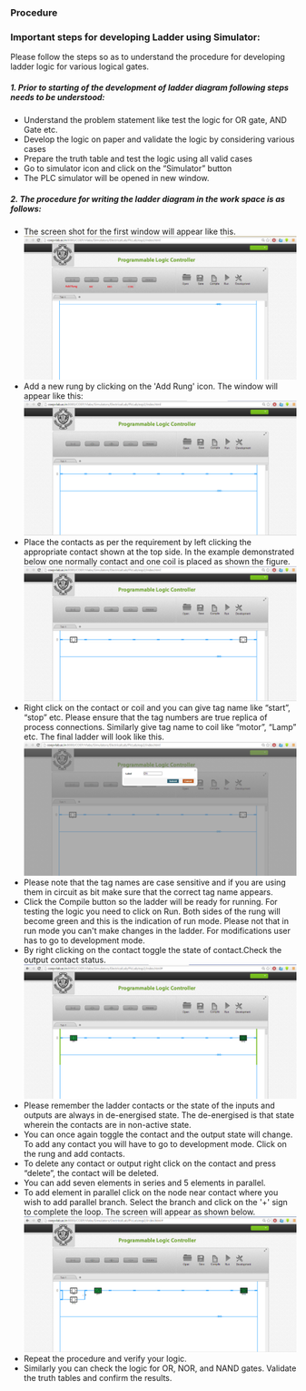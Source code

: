 ### Procedure
### Important steps for developing Ladder using Simulator:
Please follow the steps so as to understand the procedure for developing ladder logic for various logical gates.
##### 1. Prior to starting of the development of ladder diagram following steps needs to be understood:
- Understand the problem statement like test the logic for OR gate, AND Gate etc.
- Develop the logic on paper and validate the logic by considering various cases
- Prepare the truth table and test the logic using all valid cases
- Go to simulator icon and click on the “Simulator” button
- The PLC simulator will be opened in new window.

##### 2. The procedure for writing the ladder diagram in the work space is as follows:
- The screen shot for the first window will appear like this.
  <center><img src="images/img7.png" title="" /></center>
- Add a new rung by clicking on the 'Add Rung' icon. The window will appear like this:
  <center><img src="images/img8.png" title="" /></center>
- Place the contacts as per the requirement by left clicking the appropriate contact shown at the top side. In the example demonstrated below one normally contact and one coil is placed as shown the figure.
  <center><img src="images/img9.png" title="" /></center>
- Right click on the contact or coil and you can give tag name like “start”, “stop” etc. Please ensure that the tag numbers are true replica of process connections. Similarly give tag name to coil like “motor”, “Lamp” etc. The final ladder will look like this.
  <center><img src="images/img10.png" title="" /></center>
- Please note that the tag names are case sensitive and if you are using them in circuit as bit make sure that the correct tag name appears.
- Click the Compile button so the ladder will be ready for running. For testing the logic you need to click on Run. Both sides of the rung will become green and this is the indication of run mode. Please not that in run mode you can't make changes in the ladder. For modifications user has to go to development mode.
- By right clicking on the contact toggle the state of contact.Check the output contact status.
  <center><img src="images/img11.png" title="" /></center>
- Please remember the ladder contacts or the state of the inputs and outputs are always in de-energised state. The de-energised is that state wherein the contacts are in non-active state.
- You can once again toggle the contact and the output state will change. To add any contact you will have to go to development mode. Click on the rung and add contacts.
- To delete any contact or output right click on the contact and press “delete”, the contact will be deleted.
- You can add seven elements in series and 5 elements in parallel.
- To add element in parallel click on the node near contact where you wish to add parallel branch. Select the branch and click on the '+' sign to complete the loop. The screen will appear as shown below.
  <center><img src="images/img12.png" title="" /></center>
- Repeat the procedure and verify your logic.
- Similarly you can check the logic for OR, NOR, and NAND gates. Validate the truth tables and confirm the results.
